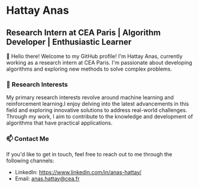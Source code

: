 # Hattay Anas

## Research Intern at CEA Paris | Algorithm Developer | Enthusiastic Learner

👋 Hello there! Welcome to my GitHub profile! I'm Hattay Anas, currently working as a research intern at CEA Paris. I'm passionate about developing algorithms and exploring new methods to solve complex problems.

### 🔬 Research Interests
My primary research interests revolve around machine learning and reinforcement learning.I enjoy delving into the latest advancements in this field and exploring innovative solutions to address real-world challenges. Through my work, I aim to contribute to the knowledge and development of algorithms that have practical applications.

### 📫 Contact Me
If you'd like to get in touch, feel free to reach out to me through the following channels:

- LinkedIn: https://www.linkedin.com/in/anas-hattay/
- Email: anas.hattay@cea.fr




